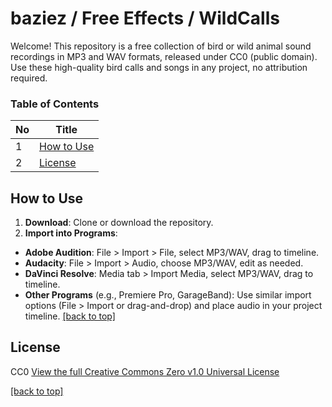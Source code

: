 # baziez / Free Effects / WildCalls

Welcome! This repository is a free collection of bird or wild animal sound recordings in MP3 and WAV formats, released under CC0 (public domain). Use these high-quality bird calls and songs in any project, no attribution required.


### Table of Contents
| No | Title                                            |
|----|-------------------------------------------|
| 1  | [How to Use](#how-to-use)                  |
| 2  | [License](#license)				          	   |

How to Use
----
1.  **Download**: Clone or download the repository.
2.  **Import into Programs**:
   - **Adobe Audition**: File > Import > File, select MP3/WAV, drag to timeline.
   - **Audacity**: File > Import > Audio, choose MP3/WAV, edit as needed.
   - **DaVinci Resolve**: Media tab > Import Media, select MP3/WAV, drag to timeline.
   - **Other Programs** (e.g., Premiere Pro, GarageBand): Use similar import options (File > Import or drag-and-drop) and place audio in your project timeline.
[[back to top]](#table-of-contents)

License
----
CC0
[View the full Creative Commons Zero v1.0 Universal License](https://github.com/baziez/free-effects/blob/main/LICENSE)

[[back to top]](#table-of-contents)
